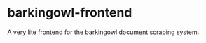 barkingowl-frontend
===================

A very lite frontend for the barkingowl document scraping system.
